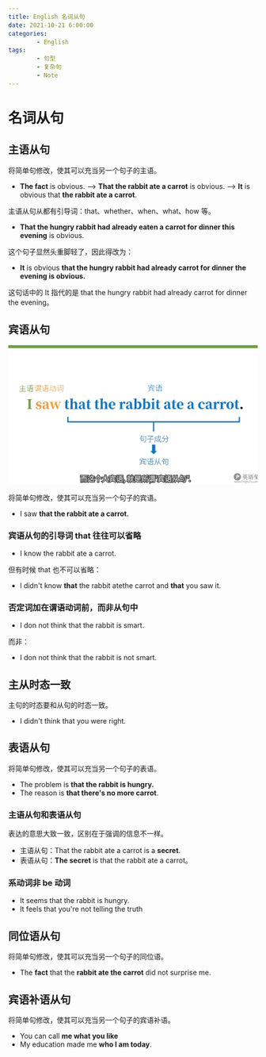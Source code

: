 ```yaml
---
title: English 名词从句
date: 2021-10-21 6:00:00
categories:
        - English
tags:
        - 句型
        - 复杂句
        - Note
---
```


# 名词从句

## 主语从句

将简单句修改，使其可以充当另一个句子的主语。

- **The fact** is obvious. ——> **That the rabbit ate a carrot** is obvious. ——> **It** is obvious that **the rabbit ate a carrot**.

主语从句从都有引导词：that、whether、when、what、how 等。

- **That the hungry rabbit had already eaten a carrot for dinner this evening** is obvious. 

这个句子显然头重脚轻了，因此得改为：

- **It** is obvious **that the hungry rabbit had already carrot for dinner the evening is obvious.**

这句话中的 It 指代的是 that the hungry rabbit had already carrot for dinner the evening。

## 宾语从句

![宾语从句](名词从句.assets/宾语从句.png)

将简单句修改，使其可以充当另一个句子的宾语。

- I saw **that the rabbit ate a carrot**.

### 宾语从句的引导词 that 往往可以省略 

- I know the rabbit ate a carrot.

但有时候 that 也不可以省略：

- l didn't know **that** the rabbit atethe carrot and **that** you saw it.

### 否定词加在谓语动词前，而非从句中

- I don not think that the rabbit is smart.

而非：

- I don not think that the rabbit is not smart.

## 主从时态一致

主句的时态要和从句的时态一致。

- I didn't think that you were right.

## 表语从句

将简单句修改，使其可以充当另一个句子的表语。

- The problem is **that the rabbit is hungry.**
- The reason is **that there's no more carrot**.

### 主语从句和表语从句

表达的意思大致一致，区别在于强调的信息不一样。

- 主语从句：That the rabbit ate a carrot is a **secret**.
- 表语从句：**The secret** is that the rabbit ate a carrot。

### 系动词非 be 动词

- lt seems that the rabbit is hungry.
- lt feels that you're not telling the truth

## 同位语从句

将简单句修改，使其可以充当另一个句子的同位语。

- The **fact** that the **rabbit ate the carrot** did not surprise me.

## 宾语补语从句

将简单句修改，使其可以充当另一个句子的宾语补语。

- You can call **me what you like**
- My education made me **who I am today**.

